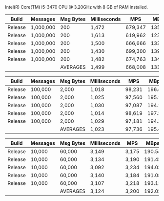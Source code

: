 Intel(R) Core(TM) i5-3470 CPU @ 3.20GHz with 8 GB of RAM installed.

|   Build |   Messages | Msg Bytes | Milliseconds |        MPS |     MBps |
|---------|------------|-----------|--------------|------------|----------|
| Release |  1,000,000 |       200 |        1,472 |    679,347 |   135.87 |
| Release |  1,000,000 |       200 |        1,613 |    619,962 |   123.99 |
| Release |  1,000,000 |       200 |        1,500 |    666,666 |   133.33 |
| Release |  1,000,000 |       200 |        1,430 |    699,300 |   139.86 |
| Release |  1,000,000 |       200 |        1,482 |    674,763 |   134.95 |
|         |            |  AVERAGES |        1,499 |    668,008 |   133.60 |

|   Build |   Messages | Msg Bytes | Milliseconds |        MPS |     MBps |
|---------|------------|-----------|--------------|------------|----------|
| Release |    100,000 |     2,000 |        1,018 |     98,231 |   196.46 |
| Release |    100,000 |     2,000 |        1,025 |     97,560 |   195.12 |
| Release |    100,000 |     2,000 |        1,030 |     97,087 |   194.17 |
| Release |    100,000 |     2,000 |        1,014 |     98,619 |   197.24 |
| Release |    100,000 |     2,000 |        1,029 |     97,181 |   194.36 |
|         |            |  AVERAGES |        1,023 |     97,736 |   195.47 |

|   Build |   Messages | Msg Bytes | Milliseconds |        MPS |     MBps |
|---------|------------|-----------|--------------|------------|----------|
| Release |     10,000 |    60,000 |        3,149 |      3,175 |   190.54 |
| Release |     10,000 |    60,000 |        3,134 |      3,190 |   191.45 |
| Release |     10,000 |    60,000 |        3,092 |      3,234 |   194.05 |
| Release |     10,000 |    60,000 |        3,140 |      3,184 |   191.08 |
| Release |     10,000 |    60,000 |        3,107 |      3,218 |   193.11 |
|         |            |  AVERAGES |        3,124 |      3,200 |   192.05 |